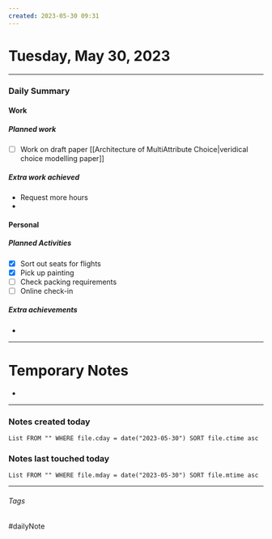 ```yaml
---
created: 2023-05-30 09:31
---
```


# Tuesday, May 30, 2023

---

### Daily Summary

#### Work

##### Planned work

- [ ] Work on draft paper [[Architecture of MultiAttribute Choice|veridical choice modelling paper]]

##### Extra work achieved

- Request more hours
- 

#### Personal

##### Planned Activities

- [x] Sort out seats for flights
- [x] Pick up painting
- [ ] Check packing requirements
- [ ] Online check-in

##### Extra achievements

-  

---

# Temporary Notes

- 

---
### Notes created today
```dataview
List FROM "" WHERE file.cday = date("2023-05-30") SORT file.ctime asc
```

### Notes last touched today
```dataview
List FROM "" WHERE file.mday = date("2023-05-30") SORT file.mtime asc
```
---

###### Tags

#dailyNote
